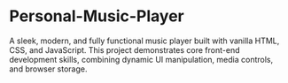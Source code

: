 # Personal-Music-Player
A sleek, modern, and fully functional music player built with vanilla HTML, CSS, and JavaScript. This project demonstrates core front-end development skills, combining dynamic UI manipulation, media controls, and browser storage.
